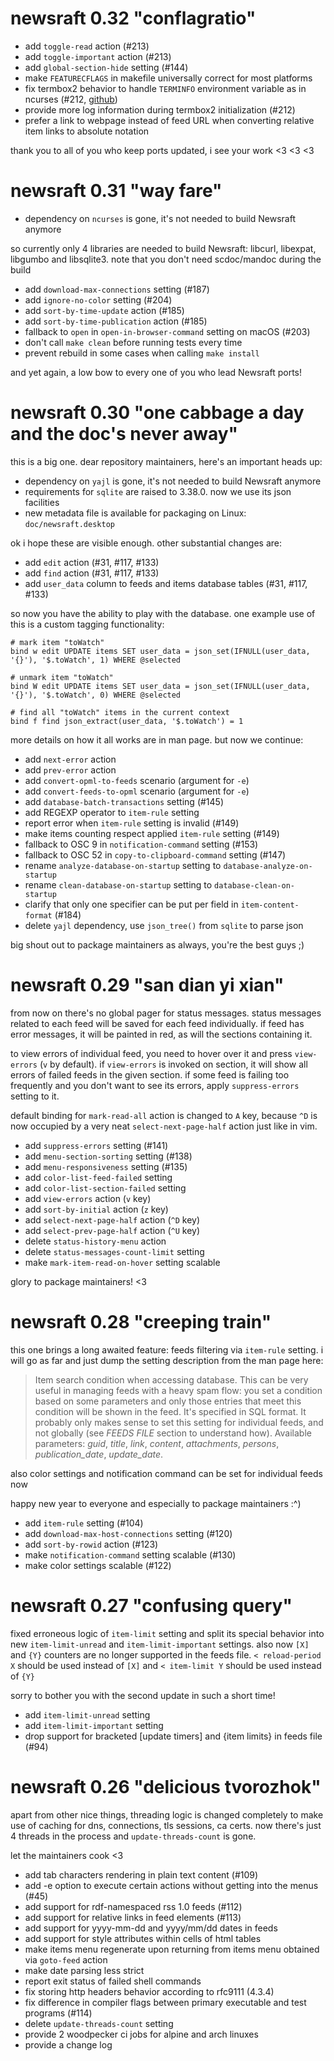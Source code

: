# newsraft 0.32 "conflagratio"

* add `toggle-read` action (#213)
* add `toggle-important` action (#213)
* add `global-section-hide` setting (#144)
* make `FEATURECFLAGS` in makefile universally correct for most platforms
* fix termbox2 behavior to handle `TERMINFO` environment variable as in ncurses (#212, [github](https://github.com/termbox/termbox2/pull/104))
* provide more log information during termbox2 initialization (#212)
* prefer a link to webpage instead of feed URL when converting relative item links to absolute notation

thank you to all of you who keep ports updated, i see your work <3 <3 <3

# newsraft 0.31 "way fare"

* dependency on `ncurses` is gone, it's not needed to build Newsraft anymore

so currently only 4 libraries are needed to build Newsraft: libcurl, libexpat,
libgumbo and libsqlite3. note that you don't need scdoc/mandoc during the build

* add `download-max-connections` setting (#187)
* add `ignore-no-color` setting (#204)
* add `sort-by-time-update` action (#185)
* add `sort-by-time-publication` action (#185)
* fallback to `open` in `open-in-browser-command` setting on macOS (#203)
* don't call `make clean` before running tests every time
* prevent rebuild in some cases when calling `make install`

and yet again, a low bow to every one of you who lead Newsraft ports!

# newsraft 0.30 "one cabbage a day and the doc's never away"

this is a big one. dear repository maintainers, here's an important heads up:

* dependency on `yajl` is gone, it's not needed to build Newsraft anymore
* requirements for `sqlite` are raised to 3.38.0. now we use its json facilities
* new metadata file is available for packaging on Linux: `doc/newsraft.desktop`

ok i hope these are visible enough. other substantial changes are:

* add `edit` action (#31, #117, #133)
* add `find` action (#31, #117, #133)
* add `user_data` column to feeds and items database tables (#31, #117, #133)

so now you have the ability to play with the database. one example use of
this is a custom tagging functionality:

```
# mark item "toWatch"
bind w edit UPDATE items SET user_data = json_set(IFNULL(user_data, '{}'), '$.toWatch', 1) WHERE @selected
```
```
# unmark item "toWatch"
bind W edit UPDATE items SET user_data = json_set(IFNULL(user_data, '{}'), '$.toWatch', 0) WHERE @selected
```
```
# find all "toWatch" items in the current context
bind f find json_extract(user_data, '$.toWatch') = 1
```

more details on how it all works are in man page. but now we continue:

* add `next-error` action
* add `prev-error` action
* add `convert-opml-to-feeds` scenario (argument for `-e`)
* add `convert-feeds-to-opml` scenario (argument for `-e`)
* add `database-batch-transactions` setting (#145)
* add REGEXP operator to `item-rule` setting
* report error when `item-rule` setting is invalid (#149)
* make items counting respect applied `item-rule` setting (#149)
* fallback to OSC 9 in `notification-command` setting (#153)
* fallback to OSC 52 in `copy-to-clipboard-command` setting (#147)
* rename `analyze-database-on-startup` setting to `database-analyze-on-startup`
* rename `clean-database-on-startup` setting to `database-clean-on-startup`
* clarify that only one specifier can be put per field in `item-content-format` (#184)
* delete `yajl` dependency, use `json_tree()` from `sqlite` to parse json

big shout out to package maintainers as always, you're the best guys ;)

# newsraft 0.29 "san dian yi xian"

from now on there's no global pager for status messages. status messages related
to each feed will be saved for each feed individually. if feed has error
messages, it will be painted in red, as will the sections containing it.

to view errors of individual feed, you need to hover over it and press
`view-errors` (`v` by default). if `view-errors` is invoked on section, it will
show all errors of failed feeds in the given section. if some feed is failing
too frequently and you don't want to see its errors, apply `suppress-errors`
setting to it.

default binding for `mark-read-all` action is changed to `A` key, because `^D`
is now occupied by a very neat `select-next-page-half` action just like in vim.

* add `suppress-errors` setting (#141)
* add `menu-section-sorting` setting (#138)
* add `menu-responsiveness` setting (#135)
* add `color-list-feed-failed` setting
* add `color-list-section-failed` setting
* add `view-errors` action (`v` key)
* add `sort-by-initial` action (`z` key)
* add `select-next-page-half` action (`^D` key)
* add `select-prev-page-half` action (`^U` key)
* delete `status-history-menu` action
* delete `status-messages-count-limit` setting
* make `mark-item-read-on-hover` setting scalable

glory to package maintainers! <3

# newsraft 0.28 "creeping train"

this one brings a long awaited feature: feeds filtering via `item-rule` setting.
i will go as far and just dump the setting description from the man page here:

> Item search condition when accessing database. This can be very useful in
> managing feeds with a heavy spam flow: you set a condition based on some
> parameters and only those entries that meet this condition will be shown in
> the feed. It's specified in SQL format. It probably only makes sense to set
> this setting for individual feeds, and not globally (see *FEEDS FILE* section
> to understand how). Available parameters: _guid_, _title_, _link_, _content_,
> _attachments_, _persons_, _publication_date_, _update_date_.

also color settings and notification command can be set for individual feeds now

happy new year to everyone and especially to package maintainers :^)

* add `item-rule` setting (#104)
* add `download-max-host-connections` setting (#120)
* add `sort-by-rowid` action (#123)
* make `notification-command` setting scalable (#130)
* make color settings scalable (#122)

# newsraft 0.27 "confusing query"

fixed erroneous logic of `item-limit` setting and split its special behavior into new `item-limit-unread` and `item-limit-important` settings. also now `[X]` and `{Y}` counters are no longer supported in the feeds file. `< reload-period X` should be used instead of `[X]` and `< item-limit Y` should be used instead of `{Y}`

sorry to bother you with the second update in such a short time!

* add `item-limit-unread` setting
* add `item-limit-important` setting
* drop support for bracketed [update timers] and {item limits} in feeds file (#94)

# newsraft 0.26 "delicious tvorozhok"

apart from other nice things, threading logic is changed completely to make use of caching for dns, connections, tls sessions, ca certs. now there's just 4 threads in the process and `update-threads-count` is gone.

let the maintainers cook <3

* add tab characters rendering in plain text content (#109)
* add -e option to execute certain actions without getting into the menus (#45)
* add support for rdf-namespaced rss 1.0 feeds (#112)
* add support for relative links in feed elements (#113)
* add support for yyyy-mm-dd and yyyy/mm/dd dates in feeds
* add support for style attributes within cells of html tables
* make items menu regenerate upon returning from items menu obtained via `goto-feed` action
* make date parsing less strict
* report exit status of failed shell commands
* fix storing http headers behavior according to rfc9111 (4.3.4)
* fix difference in compiler flags between primary executable and test programs (#114)
* delete `update-threads-count` setting
* provide 2 woodpecker ci jobs for alpine and arch linuxes
* provide a change log

